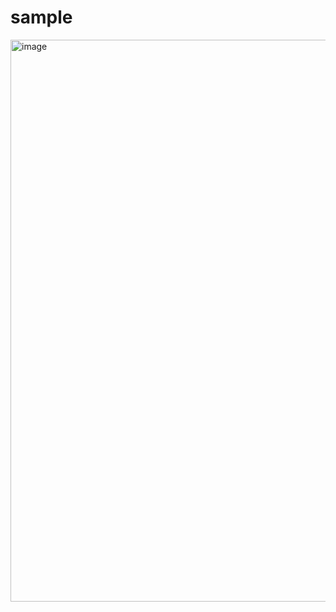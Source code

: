 # sample

<img width="899" alt="image" src="https://github.com/lakeparkXPA/sample/assets/47446855/ae303835-9ac0-414b-b82a-7a352ff24a55">
